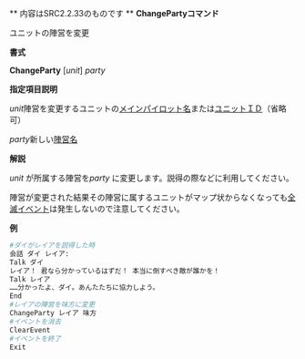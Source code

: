 ** 内容はSRC2.2.33のものです **
**ChangePartyコマンド**

ユニットの陣営を変更

**書式**

**ChangeParty** [*unit*] *party*

**指定項目説明**

*unit*陣営を変更するユニットの[メインパイロット名](メインパイロット名.md)または[ユニットＩＤ](ユニットＩＤ.md)（省略可）

*party*新しい[陣営名](陣営名.md)

**解説**

*unit* が所属する陣営を*party* に変更します。説得の際などに利用してください。

陣営が変更された結果その陣営に属するユニットがマップ状からなくなっても[全滅イベント](全滅イベント.md)は発生しないので注意してください。

**例**
```sh
#ダイがレイアを説得した時
会話 ダイ レイア:
Talk ダイ
レイア！ 君なら分かっているはずだ！ 本当に倒すべき敵が誰かを！
Talk レイア
……分かったよ、ダイ。あんたたちに協力しよう。
End
#レイアの陣営を味方に変更
ChangeParty レイア 味方
#イベントを消去
ClearEvent
#イベントを終了
Exit
```

